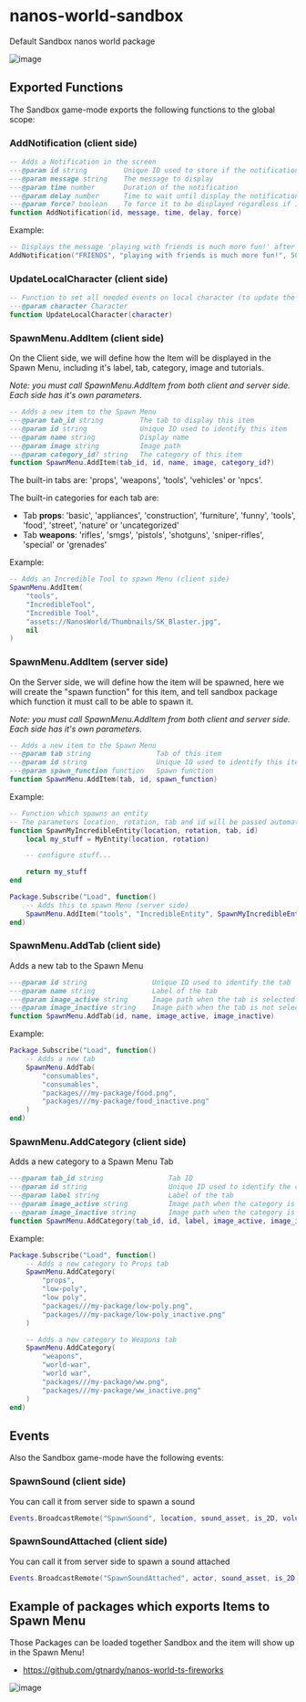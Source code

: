 # nanos-world-sandbox

Default Sandbox nanos world package

![image](https://user-images.githubusercontent.com/6226807/121760112-7d254d80-caff-11eb-968e-20f77aa3c7d3.png)


## Exported Functions

The Sandbox game-mode exports the following functions to the global scope:


### AddNotification (client side)

```lua
-- Adds a Notification in the screen
---@param id string         Unique ID used to store if the notification was already displayed to the player
---@param message string    The message to display
---@param time number       Duration of the notification
---@param delay number      Time to wait until display the notification
---@param force? boolean    To force it to be displayed regardless if it was already displayed before
function AddNotification(id, message, time, delay, force)
```

Example:

```lua
-- Displays the message 'playing with friends is much more fun!' after 10 seconds, for 5 seconds
AddNotification("FRIENDS", "playing with friends is much more fun!", 5000, 10000)
```


### UpdateLocalCharacter (client side)

```lua
-- Function to set all needed events on local character (to update the UI when it takes damage or dies)
---@param character Character
function UpdateLocalCharacter(character)
```


### SpawnMenu.AddItem (client side)

On the Client side, we will define how the Item will be displayed in the Spawn Menu, including it's label, tab, category, image and tutorials.

*Note: you must call SpawnMenu.AddItem from both client and server side. Each side has it's own parameters.*

```lua
-- Adds a new item to the Spawn Menu
---@param tab_id string         The tab to display this item
---@param id string             Unique ID used to identify this item
---@param name string           Display name
---@param image string          Image path
---@param category_id? string   The category of this item
function SpawnMenu.AddItem(tab_id, id, name, image, category_id?)
```

The built-in tabs are: 'props', 'weapons', 'tools', 'vehicles' or 'npcs'.

The built-in categories for each tab are:
- Tab **props**: 'basic', 'appliances', 'construction', 'furniture', 'funny', 'tools', 'food', 'street', 'nature' or 'uncategorized'
- Tab **weapons**: 'rifles', 'smgs', 'pistols', 'shotguns', 'sniper-rifles', 'special' or 'grenades'


Example:

```lua
-- Adds an Incredible Tool to spawn Menu (client side)
SpawnMenu.AddItem(
    "tools",
    "IncredibleTool",
    "Incredible Tool",
    "assets://NanosWorld/Thumbnails/SK_Blaster.jpg",
    nil
)
```


### SpawnMenu.AddItem (server side)

On the Server side, we will define how the item will be spawned, here we will create the "spawn function" for this item, and tell sandbox package which function it must call to be able to spawn it.

*Note: you must call SpawnMenu.AddItem from both client and server side. Each side has it's own parameters.*

```lua
-- Adds a new item to the Spawn Menu
---@param tab string                Tab of this item
---@param id string                 Unique ID used to identify this item
---@param spawn_function function	Spawn function
function SpawnMenu.AddItem(tab, id, spawn_function)
```

Example:

```lua
-- Function which spawns an entity
-- The parameters location, rotation, tab and id will be passed automatically by the caller
function SpawnMyIncredibleEntity(location, rotation, tab, id)
    local my_stuff = MyEntity(location, rotation)

    -- configure stuff...

    return my_stuff
end

Package.Subscribe("Load", function()
    -- Adds this to spawn Menu (server side)
   	SpawnMenu.AddItem("tools", "IncredibleEntity", SpawnMyIncredibleEntity)
end)
```


### SpawnMenu.AddTab (client side)

Adds a new tab to the Spawn Menu

```lua
---@param id string                Unique ID used to identify the tab
---@param name string              Label of the tab
---@param image_active string      Image path when the tab is selected
---@param image_inactive string    Image path when the tab is not selected
function SpawnMenu.AddTab(id, name, image_active, image_inactive)
```

Example:

```lua
Package.Subscribe("Load", function()
    -- Adds a new tab
    SpawnMenu.AddTab(
        "consumables",
        "consumables",
        "packages///my-package/food.png",
        "packages///my-package/food_inactive.png"
    )
end)
```


### SpawnMenu.AddCategory (client side)

Adds a new category to a Spawn Menu Tab

```lua
---@param tab_id string                Tab ID
---@param id string                    Unique ID used to identify the category
---@param label string                 Label of the tab
---@param image_active string          Image path when the category is selected
---@param image_inactive string        Image path when the category is not selected
function SpawnMenu.AddCategory(tab_id, id, label, image_active, image_inactive)
```

Example:

```lua
Package.Subscribe("Load", function()
    -- Adds a new category to Props tab
    SpawnMenu.AddCategory(
        "props",
        "low-poly",
        "low poly",
        "packages///my-package/low-poly.png",
        "packages///my-package/low-poly_inactive.png"
    )

    -- Adds a new category to Weapons tab
    SpawnMenu.AddCategory(
        "weapons",
        "world-war",
        "world war",
        "packages///my-package/ww.png",
        "packages///my-package/ww_inactive.png"
    )
end)
```


## Events

Also the Sandbox game-mode have the following events:


### SpawnSound (client side)

You can call it from server side to spawn a sound

```lua
Events.BroadcastRemote("SpawnSound", location, sound_asset, is_2D, volume, pitch)
```


### SpawnSoundAttached (client side)

You can call it from server side to spawn a sound attached

```lua
Events.BroadcastRemote("SpawnSoundAttached", actor, sound_asset, is_2D, volume, pitch)
```


## Example of packages which exports Items to Spawn Menu

Those Packages can be loaded together Sandbox and the item will show up in the Spawn Menu!

- https://github.com/gtnardy/nanos-world-ts-fireworks


![image](https://user-images.githubusercontent.com/6226807/121760136-9a5a1c00-caff-11eb-8478-9694135d1378.png)
